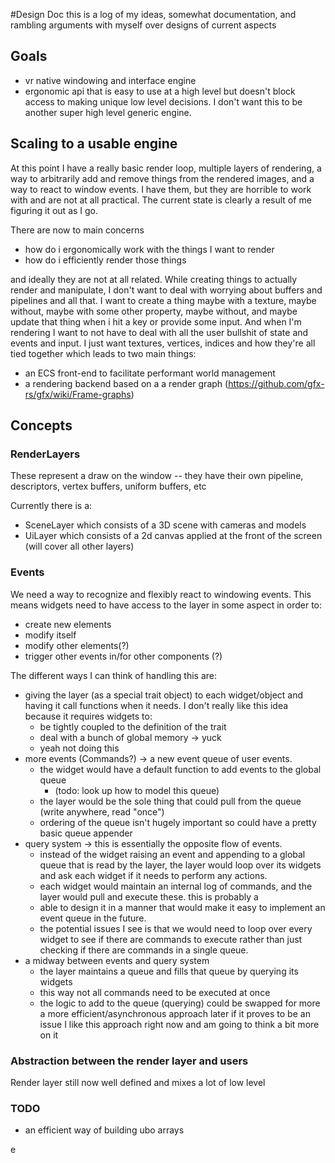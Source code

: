 #Design Doc
this is a log of my ideas, somewhat documentation, and rambling arguments with myself over designs of current aspects

## Goals
- vr native windowing and interface engine
- ergonomic api that is easy to use at a high level but doesn't block access to making unique low level decisions. I don't want this to be another super high level generic engine.

## Scaling to a usable engine
At this point I have a really basic render loop, multiple layers of rendering, a way to arbitrarily add and remove things
from the rendered images, and a way to react to window events. I have them, but they are horrible to work with and are
not at all practical. The current state is clearly a result of me figuring it out as I go.

There are now to main concerns
 - how do i ergonomically work with the things I want to render
 - how do i efficiently render those things
 
 and ideally they are not at all related. While creating things to actually render and manipulate, I don't want to deal
 with worrying about buffers and pipelines and all that. I want to create a thing maybe with a texture, maybe without,
 maybe with some other property, maybe without, and maybe update that thing when i hit a key or provide some input. And when I'm rendering
 I want to not have to deal with all the user bullshit of state and events and input. I just want textures, vertices, indices
 and how they're all tied together which leads to two main things:
 
 - an ECS front-end to facilitate performant world management
 - a rendering backend based on a a render graph (https://github.com/gfx-rs/gfx/wiki/Frame-graphs)

## Concepts 
### RenderLayers
These represent a draw on the window --
    they have their own pipeline, descriptors, vertex buffers, uniform buffers, etc
    
Currently there is a:
- SceneLayer which consists of a 3D scene with cameras and models
- UiLayer which consists of a 2d canvas applied at the front of the screen (will cover all other layers)
    
### Events
We need a way to recognize and flexibly react to windowing events.
This means widgets need to have access to the layer in some aspect in order to:
 - create new elements
 - modify itself
 - modify other elements(?)
 - trigger other events in/for other components (?)
 
The different ways I can think of handling this are:
 - giving the layer (as a special trait object) to each widget/object and having it call functions when it needs. 
 I don't really like this idea because it requires widgets to:
   - be tightly coupled to the definition of the trait
   - deal with a bunch of global memory -> yuck
   - yeah not doing this
 - more events (Commands?) ->  a new event queue of user events.
   - the widget would have a default function to add events to the global queue
     - (todo: look up how to model this queue)
   - the layer would be the sole thing that could pull from the queue (write anywhere, read "once")
   - ordering of the queue isn't hugely important so could have a pretty basic queue appender 
 - query system -> this is essentially the opposite flow of events. 
   - instead of the widget raising an event and appending to a global queue that is read by the layer,
        the layer would loop over its widgets and ask each widget if it needs to perform any actions.
   - each widget would maintain an internal log of commands, and the layer would pull and execute these. this is probably a 
   - able to design it in a manner that would make
 it easy to implement an event queue in the future.
   - the potential issues I see is that we would need to loop over every widget to see if there are commands to execute
        rather than just checking if there are commands in a single queue.
 - a midway between events and query system 
   - the layer maintains a queue and fills that queue by querying its widgets
   - this way not all commands need to be executed at once
   - the logic to add to the queue (querying) could be swapped for more a more efficient/asynchronous approach later if 
        it proves to be an issue
 I like this approach right now and am going to think a bit more on it 
 
 ### Abstraction between the render layer and users
 Render layer still now well defined and mixes a lot of low level 
 
 ### TODO
  - an efficient way of building ubo arrays
  
  
e